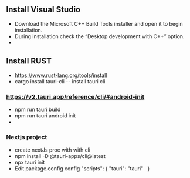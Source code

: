## Install Visual Studio
* Download the Microsoft C++ Build Tools installer and open it to begin installation.
* During installation check the “Desktop development with C++” option.
* 

## Install RUST
* https://www.rust-lang.org/tools/install
* cargo install tauri-cli -- install tauri cli

### https://v2.tauri.app/reference/cli/#android-init
* npm run tauri build
* npm run tauri android init
* 


### Nextjs project
 * create nextJs proc with with cli
 * npm install -D @tauri-apps/cli@latest
 * npx tauri init
 * Edit package.config
config
"scripts": {
    "tauri": "tauri" 
  }